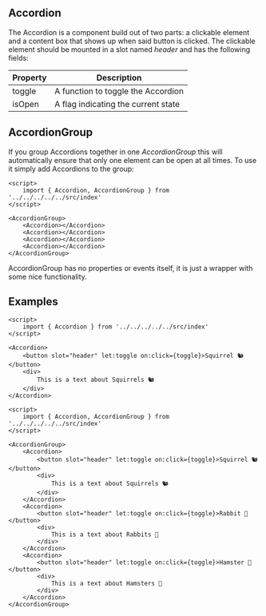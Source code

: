 ## Accordion

The Accordion is a component build out of two parts: a clickable element and a content box that shows up when said button is clicked. The clickable element should be mounted in a slot named _header_ and has the following fields:

| Property | Description |
| -------- | ------------ |
| toggle | A function to toggle the Accordion |
| isOpen | A flag indicating the current state |

## AccordionGroup

If you group Accordions together in one _AccordionGroup_ this will automatically ensure that only one element can be open at all times. To use it simply add Accordions to the group:

```svelte
<script>
    import { Accordion, AccordionGroup } from '../../../../../src/index'
</script>

<AccordionGroup>
    <Accordion></Accordion>
    <Accordion></Accordion>
    <Accordion></Accordion>
    <Accordion></Accordion>
</AccordionGroup>
```

AccordionGroup has no properties or events itself, it is just a wrapper with some nice functionality.

## Examples

```svelte
<script>
    import { Accordion } from '../../../../../src/index'
</script>

<Accordion>
    <button slot="header" let:toggle on:click={toggle}>Squirrel 🐿️</button>
    <div>
        This is a text about Squirrels 🐿️
    </div>
</Accordion>
```

```svelte
<script>
    import { Accordion, AccordionGroup } from '../../../../../src/index'
</script>

<AccordionGroup>
    <Accordion>
        <button slot="header" let:toggle on:click={toggle}>Squirrel 🐿️</button>
        <div>
            This is a text about Squirrels 🐿️
        </div>
    </Accordion>
    <Accordion>
        <button slot="header" let:toggle on:click={toggle}>Rabbit 🐇</button>
        <div>
            This is a text about Rabbits 🐇
        </div>
    </Accordion>
    <Accordion>
        <button slot="header" let:toggle on:click={toggle}>Hamster 🐹</button>
        <div>
            This is a text about Hamsters 🐹
        </div>
    </Accordion>
</AccordionGroup>
````
